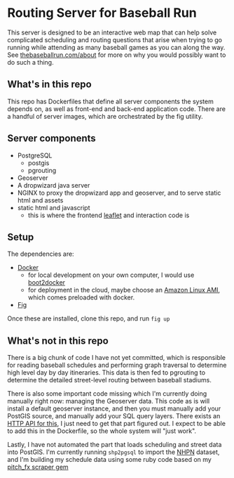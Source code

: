 # Routing Server for Baseball Run
This server is designed to be an interactive web map that can help solve complicated scheduling and routing questions that arise when trying to go running while attending as many baseball games as you can along the way.  See [thebaseballrun.com/about](http://thebaseballrun.com/about) for more on why you would possibly want to do such a thing.

## What's in this repo
This repo has Dockerfiles that define all server components the system depends on, as well as front-end and back-end application code.  There are a handful of server images, which are orchestrated by the fig utility.

## Server components
* PostgreSQL
    * postgis
    * pgrouting
* Geoserver
* A dropwizard java server
* NGINX to proxy the dropwizard app and geoserver, and to serve static html and assets
* static html and javascript
    * this is where the frontend [leaflet](http://leafletjs.com/) and interaction code is

## Setup
The dependencies are:

* [Docker](https://docker.com/)
    * for local development on your own computer, I would use [boot2docker](http://boot2docker.io/)
    * for deployment in the cloud, maybe choose an [Amazon Linux AMI](http://aws.amazon.com/amazon-linux-ami/), which comes preloaded with docker.
* [Fig](http://www.fig.sh/install.html)

Once these are installed, clone this repo, and run `fig up`

## What's not in this repo
There is a big chunk of code I have not yet committed, which is responsible for reading baseball schedules and performing graph traversal to determine high level day by day itineraries.  This data is then fed to pgrouting to determine the detailed street-level routing between baseball stadiums.

There is also some important code missing which I'm currently doing manually right now: managing the Geoserver data.  This code as is will install a default geoserver instance, and then you must manually add your PostGIS source, and manually add your SQL query layers.  There exists an [HTTP API for this](http://docs.geoserver.org/2.5.x/en/user/rest/index.html), I just need to get that part figured out.  I expect to be able to add this in the Dockerfile, so the whole system will "just work".

Lastly, I have not automated the part that loads scheduling and street data into PostGIS.  I'm currently running `shp2pgsql` to import the [NHPN](http://www.fhwa.dot.gov/planning/processes/tools/nhpn/) dataset, and I'm building my schedule data using some ruby code based on my [pitch_fx scraper gem](http://rubygems.org/gems/pitch_fx_scraper/)
